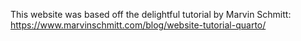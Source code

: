 This website was based off the delightful tutorial by Marvin Schmitt: https://www.marvinschmitt.com/blog/website-tutorial-quarto/